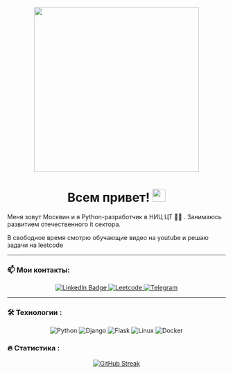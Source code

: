 <div id="header" align="center">
  <img src="https://i.giphy.com/media/v1.Y2lkPTc5MGI3NjExaDV3em04ZGV0N2ZxYzU1djYzemVqaDV6M2FtYzZ5Yzl6ZGlyamh1ayZlcD12MV9pbnRlcm5hbF9naWZfYnlfaWQmY3Q9Zw/ygAaR0n5RsyAM/giphy.gif" width="380"/>
</div>
<h1 align="center">
  Всем привет!
  <img src="https://media.giphy.com/media/hvRJCLFzcasrR4ia7z/giphy.gif" width="30px"/>
</h1>
 
Меня зовут Москвин и я Python-разработчик в НИЦ ЦТ :man_technologist: . Занимаюсь развитием отечественного it сектора.

В свободное время смотрю обучающие видео на youtube и решаю задачи на leetcode

___ 
### :mailbox: Мои контакты:
<div id="badges" align="center">
  <a href="https://www.linkedin.com/in/%D0%BC%D0%BE%D1%81%D0%BA%D0%B2%D0%B8%D0%BD-%D0%B0%D0%BD%D0%B3%D0%B0%D1%80%D1%85%D0%B0%D0%B5%D0%B2-a63147316?lipi=urn%3Ali%3Apage%3Ad_flagship3_profile_view_base_contact_details%3B1y1QGfTISWit1hqIJwgHsw%3D%3D">
    <img src="https://img.shields.io/badge/LinkedIn-blue?style=for-the-badge&logo=linkedin&logoColor=white" alt="LinkedIn Badge"/>
  </a>
  <a href="https://leetcode.com/u/moskvin_an/">
    <img src="https://img.shields.io/badge/LeetCode-000000?style=for-the-badge&logo=LeetCode&logoColor=#d16c06" alt="Leetcode"/>
  </a>
  <a href="https://t.me/magicasian">
    <img src="https://img.shields.io/badge/Telegram-2CA5E0?style=for-the-badge&logo=telegram&logoColor=white" alt="Telegram"/>
  </a>
</div>


---

### :hammer_and_wrench: Технологии :
<div align="center">
  <img src="https://img.shields.io/badge/python-3670A0?style=for-the-badge&logo=python&logoColor=ffdd54" alt="Python"/>
  <img src="https://img.shields.io/badge/django-%23092E20.svg?style=for-the-badge&logo=django&logoColor=white" alt="Django"/>
  <img src="https://img.shields.io/badge/flask-%23000.svg?style=for-the-badge&logo=flask&logoColor=white" alt="Flask"/>
  <img src="https://img.shields.io/badge/Linux-FCC624?style=for-the-badge&logo=linux&logoColor=black" alt="Linux"/>
  <img src="https://img.shields.io/badge/Docker-316192?style=for-the-badge&logo=docker&logoColor=white" alt="Docker"/>
</div>

### :fire: Статистика :

<div align="center">
  <a href="https://git.io/streak-stats">
    <img src="https://github-readme-streak-stats.herokuapp.com?user=Angarhaev" alt="GitHub Streak">
  </a>
</div>

